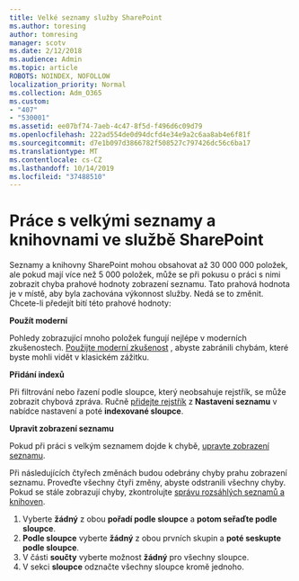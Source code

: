 ```yaml
---
title: Velké seznamy služby SharePoint
ms.author: toresing
author: tomresing
manager: scotv
ms.date: 2/12/2018
ms.audience: Admin
ms.topic: article
ROBOTS: NOINDEX, NOFOLLOW
localization_priority: Normal
ms.collection: Adm_O365
ms.custom:
- "407"
- "530001"
ms.assetid: ee07bf74-7aeb-4c47-8f5d-f496d6c09d79
ms.openlocfilehash: 222ad554de0d94dcfd4e34e9a2c6aa8ab4e6f81f
ms.sourcegitcommit: d7e1b097d3866782f508527c797426dc56c6ba17
ms.translationtype: MT
ms.contentlocale: cs-CZ
ms.lasthandoff: 10/14/2019
ms.locfileid: "37488510"
---
```

# <a name="work-with-large-lists-and-libraries-in-sharepoint"></a>Práce s velkými seznamy a knihovnami ve službě SharePoint

Seznamy a knihovny SharePoint mohou obsahovat až 30 000 000 položek, ale pokud mají více než 5 000 položek, může se při pokusu o práci s nimi zobrazit chyba prahové hodnoty zobrazení seznamu. Tato prahová hodnota je v místě, aby byla zachována výkonnost služby. Nedá se to změnit. Chcete-li předejít bití této prahové hodnoty:

**Použít moderní**

Pohledy zobrazující mnoho položek fungují nejlépe v moderních zkušenostech. [Použijte moderní zkušenost](https://support.office.com/article/66dac24b-4177-4775-bf50-3d267318caa9) , abyste zabránili chybám, které byste mohli vidět v klasickém zážitku.

**Přidání indexů**

Při filtrování nebo řazení podle sloupce, který neobsahuje rejstřík, se může zobrazit chybová zpráva. Ručně [přidejte rejstřík](https://support.office.com/article/f3f00554-b7dc-44d1-a2ed-d477eac463b0) z **Nastavení seznamu** v nabídce nastavení a poté **indexované sloupce**.

**Upravit zobrazení seznamu**

Pokud při práci s velkým seznamem dojde k chybě, [upravte zobrazení seznamu](https://support.office.com/article/15916903-e79a-423f-b4e2-02d37e1ff372).

Při následujících čtyřech změnách budou odebrány chyby prahu zobrazení seznamu. Proveďte všechny čtyři změny, abyste odstranili všechny chyby. Pokud se stále zobrazují chyby, zkontrolujte [správu rozsáhlých seznamů a knihoven](https://support.office.com/article/B8588DAE-9387-48C2-9248-C24122F07C59).

1. Vyberte **žádný** z obou **pořadí podle sloupce** a **potom seřaďte podle sloupce**.
2. **Podle sloupce** vyberte **žádný** z obou prvních skupin a **poté seskupte podle sloupce**.
3. V části **součty** vyberte možnost **žádný** pro všechny sloupce.
4. V sekci **sloupce** odznačte všechny sloupce kromě jednoho.

